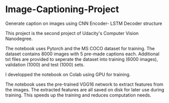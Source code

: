 # Image-Captioning-Project
Generate caption on images using CNN Encoder- LSTM Decoder structure

This project is the second project of Udacity's Computer Vision Nanodegree.

The notebook uses Pytorch and the MS COCO dataset for training. The dataset contains 8000 images with 5 pre-made captions each. Additional txt files are provided to seperate the dataset into training (6000 images), validation (1000) and test (1000) sets.

I developped the notebook on Colab using GPU for training.

The notebook uses the pre-trained VGG16 network to extract features from the images. The extracted features are all saved on disk for later use during training. This speeds up the training and reduces computation needs.
